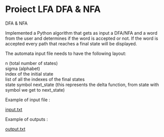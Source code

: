 # Proiect LFA DFA & NFA

 DFA &amp; NFA

 Implemented a Python algorithm that gets as input a DFA/NFA and a word from the user and determines if the word is accepted or not. If the word is accepted every path that reaches a final state will be displayed.
 
 The automata input file needs to have the following layout:
 
n (total number of states) \
sigma (alphabet) \
index of the initial state \
list of all the indexes of the final states \
state symbol next_state (this represents the delta function, from state with symbol we get to next_state)

Example of input file :

[input.txt](https://github.com/Alexco2003/Proiect-DFA-NFA/files/11011524/input.txt)

Example of outputs :

[output.txt](https://github.com/Alexco2003/Proiect-DFA-NFA/files/11011525/output.txt)
